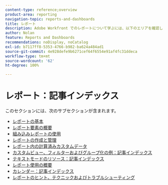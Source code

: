 ```yaml
---
content-type: reference;overview
product-area: reporting
navigation-topic: reports-and-dashboards
title: レポート
description: Adobe Workfront でのレポートについて学ぶには、以下のエリアを確認してください。
author: Nolan
feature: Reports and Dashboards
recommendations: noDisplay, noCatalog
exl-id: b7117ff8-5353-4766-b982-ba624a484ad1
source-git-commit: 4e928defe9b6271cef64f6554e91af4fc31ddeca
workflow-type: tm+mt
source-wordcount: '62'
ht-degree: 100%

---
```


# レポート：記事インデックス

<!-- Audited: 1/2024 -->

このセクションには、次のサブセクションが含まれます。

* [レポートの基本](../../reports-and-dashboards/reports/reporting/reporting-basics.md)
* [レポート要素の概要](../../reports-and-dashboards/reports/reporting-elements/reporting-elements-overview.md)
* [組み込みレポートの使用](../../reports-and-dashboards/reports/using-built-in-reports/use-built-in-reports.md)
* [レポートの作成と管理](../../reports-and-dashboards/reports/creating-and-managing-reports/create-manage-reports.md)
* [レポート内の計算済みカスタムデータ](../../reports-and-dashboards/reports/calc-cstm-data-reports/calculated-custom-data-reports.md)
* [カスタムビュー、フィルターおよびグループ化の例：記事インデックス](../../reports-and-dashboards/reports/custom-view-filter-grouping-samples/custom-view-filter-grouping-samples.md)
* [テキストモードのリソース：記事インデックス](../../reports-and-dashboards/reports/text-mode/text-mode-resources.md)
* [レポート使用の概要](../../reports-and-dashboards/reports/report-usage/report-usage-overview.md)
* [カレンダー：記事インデックス](../../reports-and-dashboards/reports/calendars/calendars.md)
* [レポートのヒント、テクニックおよびトラブルシューティング](../../reports-and-dashboards/reports/tips-tricks-and-troubleshooting/tips-troubleshooting-reports.md)
